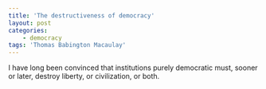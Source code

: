 ```yaml
---
title: 'The destructiveness of democracy'
layout: post
categories:
    - democracy
tags: 'Thomas Babington Macaulay'
---
```


I have long been convinced that institutions purely democratic must, sooner or later, destroy liberty, or civilization, or both.